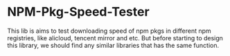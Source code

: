 # NPM-Pkg-Speed-Tester

This lib is aims to test downloading speed of npm pkgs in different npm registries, like alicloud, tencent mirror and etc. But before starting to design this library, we should find any similar libraries that has the same function.

